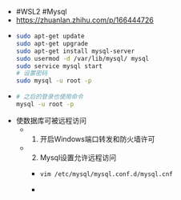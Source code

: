 - #WSL2 #Mysql
- https://zhuanlan.zhihu.com/p/166444726
- ```bash
  sudo apt-get update
  sudo apt-get upgrade
  sudo apt-get install mysql-server
  sudo usermod -d /var/lib/mysql/ mysql
  sudo service mysql start
  # 设置密码
  sudo mysql -u root -p
  ```
- ```bash
  # 之后的登录也使用命令
  mysql -u root -p
  ```
- 使数据库可被远程访问
	- 1. 开启Windows端口转发和防火墙许可
	- 2. Mysql设置允许远程访问
		- ```bash
		  vim /etc/mysql/mysql.conf.d/mysql.cnf
		  ```
		-